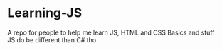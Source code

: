 # Learning-JS
A repo for people to help me learn JS, HTML and CSS Basics and stuff</br>
JS do be different than C# tho
